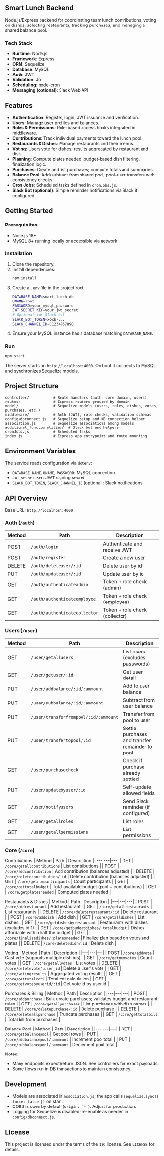 ## Smart Lunch Backend

Node.js/Express backend for coordinating team lunch contributions, voting on dishes, selecting restaurants, tracking purchases, and managing a shared balance pool.

### Tech Stack
- **Runtime**: Node.js
- **Framework**: Express
- **ORM**: Sequelize
- **Database**: MySQL
- **Auth**: JWT
- **Validation**: Joi
- **Scheduling**: node-cron
- **Messaging (optional)**: Slack Web API

## Features
- **Authentication**: Register, login, JWT issuance and verification.
- **Users**: Manage user profiles and balances.
- **Roles & Permissions**: Role-based access hooks integrated in middleware.
- **Contributions**: Track individual payments toward the lunch pool.
- **Restaurants & Dishes**: Manage restaurants and their menus.
- **Voting**: Users vote for dishes; results aggregated by restaurant and dish.
- **Planning**: Compute plates needed, budget-based dish filtering, finalization logic.
- **Purchases**: Create and list purchases; compute totals and summaries.
- **Balance Pool**: Add/subtract from shared pool; pool-user transfers with consistency checks.
- **Cron Jobs**: Scheduled tasks defined in `cronJobs.js`.
- **Slack Bot (optional)**: Simple reminder notifications via Slack if configured.

## Getting Started

### Prerequisites
- Node.js 18+
- MySQL 8+ running locally or accessible via network

### Installation
1. Clone the repository.
2. Install dependencies:
   ```bash
   npm install
   ```
3. Create a `.env` file in the project root:
   ```bash
   DATABASE_NAME=smart_lunch_db
   UNAME=root
   PASSWORD=your_mysql_password
   JWT_SECRET_KEY=your_jwt_secret
   # Optional for Slack bot
   SLACK_BOT_TOKEN=xoxb-...
   SLACK_CHANNEL_ID=C1234567890
   ```
4. Ensure your MySQL instance has a database matching `DATABASE_NAME`.

### Run
```bash
npm start
```
The server starts on `http://localhost:4000`. On boot it connects to MySQL and synchronizes Sequelize models.

## Project Structure
```
controller/           # Route handlers (auth, core domain, users)
routes/               # Express routers grouped by domain
model/                # Sequelize models (users, roles, dishes, votes, purchases, etc.)
middleware/           # Auth (JWT), role checks, validation schemas
config/dbconnect.js   # Sequelize setup and DB connection helper
association.js        # Sequelize associations among models
additional_functionalities/  # Slack bot and helpers
cronJobs.js           # Scheduled tasks
index.js              # Express app entrypoint and route mounting
```

## Environment Variables
The service reads configuration via `dotenv`:
- `DATABASE_NAME`, `UNAME`, `PASSWORD`: MySQL connection
- `JWT_SECRET_KEY`: JWT signing secret
- `SLACK_BOT_TOKEN`, `SLACK_CHANNEL_ID` (optional): Slack notifications

## API Overview

Base URL: `http://localhost:4000`

### Auth (`/auth`)
| Method | Path | Description |
|---|---|---|
| POST | `/auth/login` | Authenticate and receive JWT |
| POST | `/auth/register` | Create a new user |
| DELETE | `/auth/deleteuser/:id` | Delete user by id |
| PUT | `/auth/updateuser/:id` | Update user by id |
| GET | `/auth/authenticateadmin` | Token + role check (admin) |
| GET | `/auth/authenticateemployee` | Token + role check (employee) |
| GET | `/auth/authenticatecollector` | Token + role check (collector) |

### Users (`/user`)
| Method | Path | Description |
|---|---|---|
| GET | `/user/getallusers` | List users (excludes passwords) |
| GET | `/user/getuser/:id` | Get user detail |
| PUT | `/user/addbalance/:id/:ammount` | Add to user balance |
| PUT | `/user/subbalance/:id/:ammount` | Subtract from user balance |
| PUT | `/user/transferfrompool/:id/:ammount` | Transfer from pool to user |
| PUT | `/user/transfertopool/:id` | Settle purchases and transfer remainder to pool |
| GET | `/user/purchasecheck` | Check if purchase already settled |
| PUT | `/user/updatebyuser/:id` | Self-update allowed fields |
| GET | `/user/notifyusers` | Send Slack reminder (if configured) |
| GET | `/user/getallroles` | List roles |
| GET | `/user/getallpermissions` | List permissions |

### Core (`/core`)
Contributions
| Method | Path | Description |
|---|---|---|
| GET | `/core/getallcontributions` | List contributions |
| POST | `/core/addcontribution` | Add contribution (balances adjusted) |
| DELETE | `/core/deletecontribution/:id` | Delete contribution (balances adjusted) |
| GET | `/core/getnumparticipants` | Count participants |
| GET | `/core/gettotalbudget` | Total available budget (pool + contributions) |
| GET | `/core/getplatesneeded` | Computed plates needed |

Restaurants & Dishes
| Method | Path | Description |
|---|---|---|
| POST | `/core/addrestaurant` | Add restaurant |
| GET | `/core/getallrestaurants` | List restaurants |
| DELETE | `/core/deleterestaurant/:id` | Delete restaurant |
| POST | `/core/adddish` | Add dish |
| GET | `/core/getalldishes` | List dishes |
| GET | `/core/getdishesbyrestaurant` | Restaurants with dishes (excludes id 1) |
| GET | `/core/getbudgetdishes/:totalbudget` | Dishes affordable within half the budget |
| GET | `/core/finalizedishes/:platesneeded` | Finalize plan based on votes and plates |
| DELETE | `/core/deletedidh/:id` | Delete dish |

Voting
| Method | Path | Description |
|---|---|---|
| POST | `/core/addvote` | Cast vote (supports multiple dish ids) |
| GET | `/core/getnumvotes` | Count votes |
| GET | `/core/getallvotes` | List votes |
| DELETE | `/core/deletevote/:user_id` | Delete a user's vote |
| GET | `/core/votingresults` | Aggregated voting results |
| GET | `/core/gettotalroti` | Total roti calculation |
| GET | `/core/getvotebyuserid/:id` | Get vote id by user id |

Purchases & Billing
| Method | Path | Description |
|---|---|---|
| POST | `/core/addpurchase` | Bulk create purchases; validates budget and restaurant rules |
| GET | `/core/getallpurchases` | List purchases with dish names |
| DELETE | `/core/deletepurchase/:id` | Delete purchase |
| DELETE | `/core/deleteallpurchase` | Truncate purchases |
| GET | `/core/gettotalbill` | Total bill from purchases |

Balance Pool
| Method | Path | Description |
|---|---|---|
| GET | `/core/getbalancepool` | Get pool rows |
| PUT | `/core/addbalancepool/:ammount` | Increment pool total |
| PUT | `/core/subbalancepool/:ammount` | Decrement pool total |

Notes:
- Many endpoints expect/return JSON. See controllers for exact payloads.
- Some flows run in DB transactions to maintain consistency.

## Development
- Models are associated in `association.js`; the app calls `sequelize.sync({ force: false })` on start.
- CORS is open by default (`origin: '*'`). Adjust for production.
- Logging for Sequelize is disabled; re-enable as needed in `config/dbconnect.js`.

## License
This project is licensed under the terms of the `ISC` license. See `LICENSE` for details.

